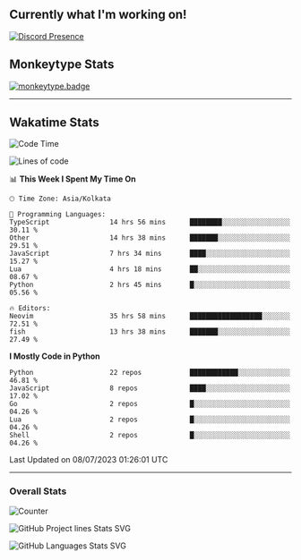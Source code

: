 ## Currently what I'm working on!
[![Discord Presence](https://lanyard.cnrad.dev/api/534981034400284712)](https://discord.com/users/534981034400284712)

## Monkeytype Stats
[![monkeytype.badge]][monkeytype]

---

## Wakatime Stats
<!--START_SECTION:waka-->
![Code Time](http://img.shields.io/badge/Code%20Time-886%20hrs%2034%20mins-blue)

![Lines of code](https://img.shields.io/badge/From%20Hello%20World%20I%27ve%20Written-3.5%20million%20lines%20of%20code-blue)

📊 **This Week I Spent My Time On** 

```text
🕑︎ Time Zone: Asia/Kolkata

💬 Programming Languages: 
TypeScript               14 hrs 56 mins      ████████░░░░░░░░░░░░░░░░░   30.11 % 
Other                    14 hrs 38 mins      ███████░░░░░░░░░░░░░░░░░░   29.51 % 
JavaScript               7 hrs 34 mins       ████░░░░░░░░░░░░░░░░░░░░░   15.27 % 
Lua                      4 hrs 18 mins       ██░░░░░░░░░░░░░░░░░░░░░░░   08.67 % 
Python                   2 hrs 45 mins       █░░░░░░░░░░░░░░░░░░░░░░░░   05.56 % 

🔥 Editors: 
Neovim                   35 hrs 58 mins      ██████████████████░░░░░░░   72.51 % 
fish                     13 hrs 38 mins      ███████░░░░░░░░░░░░░░░░░░   27.49 % 
```

**I Mostly Code in Python** 

```text
Python                   22 repos            ████████████░░░░░░░░░░░░░   46.81 % 
JavaScript               8 repos             ████░░░░░░░░░░░░░░░░░░░░░   17.02 % 
Go                       2 repos             █░░░░░░░░░░░░░░░░░░░░░░░░   04.26 % 
Lua                      2 repos             █░░░░░░░░░░░░░░░░░░░░░░░░   04.26 % 
Shell                    2 repos             █░░░░░░░░░░░░░░░░░░░░░░░░   04.26 % 
```




 Last Updated on 08/07/2023 01:26:01 UTC
<!--END_SECTION:waka-->
---

### Overall Stats

<img src="https://moe-counter.glitch.me/get/@Dhanus3133?theme=rule34" alt="Counter" />

![GitHub Project lines Stats SVG](https://api.githubtrends.io/user/svg/Dhanus3133/repos?time_range=one_year&include_private=True&loc_metric=changed&group=private&theme=dark)

![GitHub Languages Stats SVG](https://api.githubtrends.io/user/svg/Dhanus3133/langs?time_range=one_year&include_private=True&loc_metric=changed&compact=True&theme=dark)


[monkeytype.badge]: https://img.shields.io/endpoint?style=for-the-badge&url=https%3A%2F%2Fmonkeytype-badge-vhd5lan7mmhz.runkit.sh%3Fmessage%3D126wpm%26label%3Dmonkeytype%26logoVariant%3Done
[monkeytype]: https://monkeytype.com/profile/dhanus
